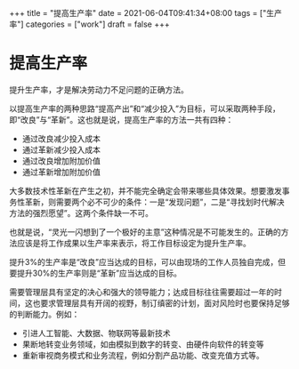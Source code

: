+++
title = "提高生产率"
date = 2021-06-04T09:41:34+08:00
tags = ["生产率"]
categories = ["work"]
draft = false
+++
# 提高生产率
提升生产率，才是解决劳动力不足问题的正确方法。

以提高生产率的两种思路“提高产出”和“减少投入”为目标，可以采取两种手段，即“改良”与“革新”。这也就是说，提高生产率的方法一共有四种：
- 通过改良减少投入成本
- 通过革新减少投入成本
- 通过改良增加附加价值
- 通过革新增加附加价值

大多数技术性革新在产生之初，并不能完全确定会带来哪些具体效果。想要激发事务性革新，则需要两个必不可少的条件：一是“发现问题”，二是“寻找划时代解决方法的强烈愿望”。这两个条件缺一不可。

也就是说，“灵光一闪想到了一个极好的主意”这种情况是不可能发生的。正确的方法应该是将工作成果以生产率来表示，将工作目标设定为提升生产率。

提升3%的生产率是“改良”应当达成的目标，可以由现场的工作人员独自完成，但要提升30%的生产率则是“革新”应当达成的目标。

需要管理层具有坚定的决心和强大的领导能力；达成目标往往需要超过一年的时间，这也要求管理层具有开阔的视野，制订缜密的计划，面对风险时也要保持足够的判断能力。例如：

- 引进人工智能、大数据、物联网等最新技术
- 果断地转变业务领域，如由模拟到数字的转变、由硬件向软件的转变等
- 重新审视商务模式和业务流程，例如分割产品功能、改变充值方式等。